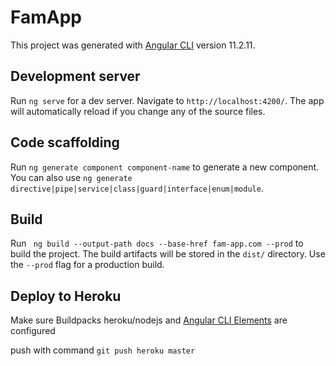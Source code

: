 # FamApp

This project was generated with [Angular CLI](https://github.com/angular/angular-cli) version 11.2.11.

## Development server

Run `ng serve` for a dev server. Navigate to `http://localhost:4200/`. The app will automatically reload if you change any of the source files.

## Code scaffolding

Run `ng generate component component-name` to generate a new component. You can also use `ng generate directive|pipe|service|class|guard|interface|enum|module`.

## Build

Run ` ng build --output-path docs --base-href fam-app.com --prod` to build the project. The build artifacts will be stored in the `dist/` directory. Use the `--prod` flag for a production build.

## Deploy to Heroku

Make sure Buildpacks heroku/nodejs and [Angular CLI Elements](https://elements.heroku.com/buildpacks/angular/angular-cli) are configured

push with command `git push heroku master`